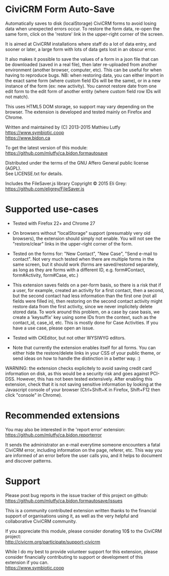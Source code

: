 CiviCRM Form Auto-Save
======================

Automatically saves to disk (localStorage) CiviCRM forms to avoid losing data
when unexpected errors occur. To restore the form data, re-open the same form,
click on the 'restore' link in the upper-right corner of the screen.

It is aimed at CiviCRM installations where staff do a lot of data entry, and
sooner or later, a large form with lots of data gets lost in an obscur error.

It also makes it possible to save the values of a form in a json file that can
be downloaded (saved in a real file), then later re-uploaded from another
environment (another browser, computer, etc). This can be useful for when having
to reproduce bugs. NB: when restoring data, you can either import in the exact
same form (where custom field IDs will be the same), or in a new instance of the
form (ex: new activity). You cannot restore date from one edit form to the edit
form of another entity (where custom field row IDs will not match).

This uses HTML5 DOM storage, so support may vary depending on the browser.
The extension is developed and tested mainly on Firefox and Chrome.

Written and maintained by (C) 2013-2015 Mathieu Lutfy  
https://www.symbiotic.coop  
https://www.bidon.ca

To get the latest version of this module:  
https://github.com/mlutfy/ca.bidon.formautosave

Distributed under the terms of the GNU Affero General public license (AGPL).  
See LICENSE.txt for details.

Includes the FileSaver.js library Copyright © 2015 Eli Grey:  
https://github.com/eligrey/FileSaver.js


Supported use-cases
===================

- Tested with Firefox 22+ and Chrome 27

- On browsers without "localStorage" support (presumably very old browsers),
  the extension should simply not enable. You will not see the "restore/clear"
  links in the upper-right corner of the form.

- Tested on the forms for: "New Contact", "New Case", "Send e-mail to contact".
  Not very much tested when there are multiple forms in the same screen, but it
  should work (forms are saved/restored separately, as long as they are forms
  with a different ID, e.g. form#Contact, form#Activity, form#Case, etc.)

- This extension saves fields on a per-form basis, so there is a risk that if
  a user, for example, created an activity for a first contact, then a second,
  but the second contact had less information than the first one (not all fields
  were filled in), then restoring on the second contact activity might restore
  data from the first activity, since we never implicitely delete stored data.
  To work around this problem, on a case by case basis, we create a 'keysuffix'
  key using some IDs from the context, such as the contact_id, case_id, etc.
  This is mostly done for Case Activities. If you have a use case, please open
  an issue.

- Tested with CKEditor, but not other WYSIWYG editors.

- Note that currently the extension enables itself for all forms.
  You can either hide the restore/delete links in your CSS of your public theme,
  or send ideas on how to handle the distinction in a better way. :)

WARNING: the extension checks explicitely to avoid saving credit card information
on disk, as this would be a security risk and goes against PCI-DSS. However, this
has not been tested extensively. After enabling this extension, check that it is
not saving sensitive information by looking at the Javascript console of your
browser (Ctrl+Shift+K in Firefox, Shift+F12 then click "console" in Chrome).

Recommended extensions
======================

You may also be interested in the 'report error' extension:  
https://github.com/mlutfy/ca.bidon.reporterror

It sends the administrator an e-mail everytime someone encounters a fatal CiviCRM
error, including information on the page, referer, etc. This way you are informed
of an error before the user calls you, and it helps to document and discover patterns.

Support
=======

Please post bug reports in the issue tracker of this project on github:  
https://github.com/mlutfy/ca.bidon.formautosave/issues

This is a community contributed extension written thanks to the financial
support of organisations using it, as well as the very helpful and collaborative
CiviCRM community.

If you appreciate this module, please consider donating 10$ to the CiviCRM project:  
http://civicrm.org/participate/support-civicrm

While I do my best to provide volunteer support for this extension, please
consider financially contributing to support or development of this extension
if you can.  
https://www.symbiotic.coop

